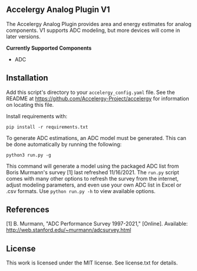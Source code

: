 ## **Accelergy Analog Plugin V1**

The Accelergy Analog Plugin provides area and energy estimates for analog
components. V1 supports ADC modeling, but more devices will come in later
versions.

**Currently Supported Components**

- ADC

## Installation

Add this script's directory to your `accelergy_config.yaml` file. See the
README at https://github.com/Accelergy-Project/accelergy for information on
locating this file.

Install requirements with:

```
pip install -r requirements.txt
```


To generate ADC estimations, an ADC model must be generated. This can be done
automatically by running the following:

```
python3 run.py -g
```


This command will generate a model using the packaged ADC list from Boris
Murmann's survey [1] last refreshed 11/16/2021.
The ``run.py`` script comes with many other
options to refresh the survey from the internet, adjust modeling parameters,
and even use your own ADC list in Excel or .csv formats. Use 
``python run.py -h`` to view available options.

## References

[1] B. Murmann, "ADC Performance Survey 1997-2021," [Online]. Available: http://web.stanford.edu/~murmann/adcsurvey.html

## License
This work is licensed under the MIT license. See license.txt for details.
